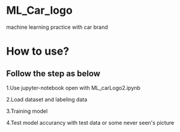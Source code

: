 # ML_Car_logo
machine learning practice with car brand



# How to use? 
## Follow the step as below

1.Use jupyter-notebook open with ML_carLogo2.ipynb

2.Load dataset and labeling data

3.Training model

4.Test model accurancy with test data or some never seen's picture
